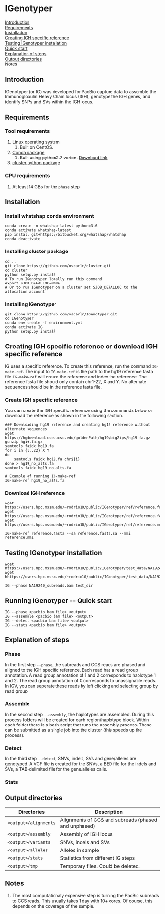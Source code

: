 # IGenotyper

[Introduction](#introduction)  
[Requirements](#requirements)  
[Installation](#installation)  
[Creating IGH specific reference](#creating-igh-specific-reference)<br>
[Testing IGenotyper installation](#testing-igenotyper-installation)<br>
[Quick start](#quick-start)<br>
[Explanation of steps](#explanation-of-steps)<br>
[Output directories](#output-directories)<br>
[Notes](#notes)

## Introduction
IGenotyper (or IG) was developed for PacBio capture data to assemble the Immunoglobulin Heavy Chain locus (IGH), genotype the IGH genes, and identify SNPs and SVs within the IGH locus.

## Requirements
### Tool requirements
1. Linux operating system
    1. Built on CentOS.
2. [Conda package](https://conda.io/en/latest/)
    1. Built using python2.7 verion. [Download link](https://repo.anaconda.com/miniconda/Miniconda3-latest-Linux-x86_64.sh) 
3. [cluster python package](https://github.com/oscarlr/cluster)

### CPU requirements
1. At least 14 GBs for the `phase` step

## Installation
### Install whatshap conda environment
```
conda create -n whatshap-latest python=3.6
conda activate whatshap-latest
pip install git+https://bitbucket.org/whatshap/whatshap
conda deactivate
```
### Installing cluster package
```
cd ..
git clone https://github.com/oscarlr/cluster.git
cd cluster
python setup.py install
# To run IGenotyper locally run this command
export SJOB_DEFALLOC=NONE
# Or to run IGenotyper on a cluster set SJOB_DEFALLOC to the allocation account
```

### Installing IGenotyper
```
git clone https://github.com/oscarlr/IGenotyper.git
cd IGenotyper
conda env create -f environment.yml 
conda activate IG
python setup.py install
```

## Creating IGH specific reference or download IGH specific reference
IG uses a specific reference. To create this reference, run the command `IG-make-ref`. The input to `IG-make-ref` is the path to the hg19 reference fasta file.`IG-make-ref` will create the reference and index the reference. The reference fasta file should only contain chr1-22, X and Y. No alternate sequences should be in the reference fasta file.

### Create IGH specific reference
You can create the IGH specific reference using the commands below or download the reference as shown in the following section.
```
### Downloading hg19 reference and creating hg19 reference without alternate sequences
wget https://hgdownload.cse.ucsc.edu/goldenPath/hg19/bigZips/hg19.fa.gz
gunzip hg19.fa.gz
samtools faidx hg19.fa
for i in {1..22} X Y
do
    samtools faidx hg19.fa chr${i}
done > hg19_no_alts.fa
samtools faidx hg19_no_alts.fa

# Example of running IG-make-ref
IG-make-ref hg19_no_alts.fa
```
### Download IGH reference
```
wget https://users.hpc.mssm.edu/~rodrio10/public/IGenotyper/ref/reference.fasta
wget https://users.hpc.mssm.edu/~rodrio10/public/IGenotyper/ref/reference.fasta.sa 
wget https://users.hpc.mssm.edu/~rodrio10/public/IGenotyper/ref/reference.mmi

IG-make-ref reference.fasta --sa reference.fasta.sa --mmi reference.mmi
```

## Testing IGenotyper installation
```
wget https://users.hpc.mssm.edu/~rodrio10/public/IGenotyper/test_data/NA19240_subreads.bam
wget hhttps://users.hpc.mssm.edu/~rodrio10/public/IGenotyper/test_data/NA19240_subreads.bam.bpi

IG --phase NA19240_subreads.bam test_dir
```

## Running IGenotyper -- Quick start
```
IG --phase <pacbio bam file> <output> 
IG --assemble <pacbio bam file> <output> 
IG --detect <pacbio bam file> <output> 
IG --stats <pacbio bam file> <output> 
```
## Explanation of steps
### Phase
In the first step `--phase`, the subreads and CCS reads are phased and aligned to the IGH specific reference. Each read has a read group annotation. A read group annotation of 1 and 2 corresponds to haplotype 1 and 2. The read group annotation of 0 corresponds to unassignable reads. In IGV, you can seperate these reads by left clicking and selecting group by read group.

### Assemble
In the second step `--assembly`, the haplotypes are assembled. During this process folders will be created for each region/haplotype block. Within each folder there is a bash script that runs the assembly process. These can be submitted as a single job into the cluster (this speeds up the process).

### Detect
In the third step `--detect`, SNVs, indels, SVs and gene/alleles are genotyped. A VCF file is created for the SNVs, a BED file for the indels and SVs, a TAB-delimited file for the gene/alleles calls.  

### Stats
## Output directories
| Directories            | Description                                          |
|------------------------|------------------------------------------------------|
| `<output>/alignments`  | Alignments of CCS and subreads (phased and unphased) |
| `<output>/assembly`    | Assembly of IGH locus                                |
| `<output>/variants`    | SNVs, indels and SVs                                 |
| `<output>/alleles`     | Alleles in sample                                    |
| `<output>/stats`       | Statistics from different IG steps                   |
| `<output>/tmp`         | Temporary files. Could be deleted.                   |

## Notes
1. The most computationaly expensive step is turning the PacBio subreads to CCS reads. This usually takes 1 day with 10+ cores. Of course, this depends on the coverage of the sample.
